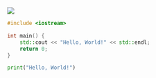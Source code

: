 <div>
  <picture>
    <source 
      srcset="https://github-readme-stats.vercel.app/api?username=cc63&show_icons=true&theme=dark&hide_border=true"
      media="(prefers-color-scheme: dark)"
    />
    <source
      srcset="https://github-readme-stats.vercel.app/api?username=cc63&show_icons=true&theme=default&hide_border=true"
      media="(prefers-color-scheme: light), (prefers-color-scheme: no-preference)"
    />
    <img src="https://github-readme-stats.vercel.app/api?username=cc63&show_icons=true&hide_border=true" />
  </picture>
</div>

```cpp
#include <iostream>

int main() {
    std::cout << "Hello, World!" << std::endl;
    return 0;
}
```

```python
print("Hello, World!")
```
